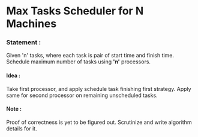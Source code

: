 Max Tasks Scheduler for N Machines
==================================

<h3>
Statement :
</h3>
Given 'n' tasks, where each task is pair of start time and finish time.
Schedule maximum number of tasks using <b>'n'</b> processors.

<h4>
Idea :
</h4>
Take first processor, and apply schedule task finishing first strategy.
Apply same for second processor on remaining unscheduled tasks.

<h4>
Note :
</h4>
Proof of correctness is yet to be figured out. Scrutinize and write algorithm details for it.